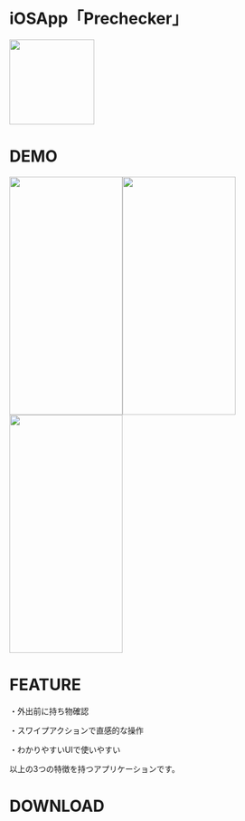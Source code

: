 # iOSApp「Prechecker」

<img src = "https://github.com/Aoitoridayo/CheckerApp/assets/108657417/c9fb4610-9613-43bc-b6f1-585ed62f90fc" width="150">


# DEMO

<img src="https://github.com/Aoitoridayo/CheckerApp/assets/108657417/f66238aa-5505-42fc-9ce1-295831030a7d" width = 200 height = 420><img src="https://github.com/Aoitoridayo/CheckerApp/assets/108657417/3159aa8f-e7f6-408e-a28d-88f4d473d212" width = 200 height = 420><img src="https://github.com/Aoitoridayo/CheckerApp/assets/108657417/cb4347fc-2a32-420b-8a7b-21b6a04aba1c" width = 200 height = 420>



# FEATURE

・外出前に持ち物確認

・スワイプアクションで直感的な操作

・わかりやすいUIで使いやすい

以上の3つの特徴を持つアプリケーションです。

# DOWNLOAD
